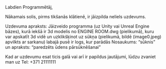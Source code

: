 Labdien Programmētāj,

Nākamais solis, pirms tikšanās klātienē, ir jāizpilda neliels uzdevums.

Uzdevuma apraksts:
Jāizveido programma (uz Unity vai Unreal Engine bāzes), kurā iekšā ir 3d modelis no ENGINE ROOM.dwg (pielikumā), kuru var apskatīt 3d vidē un uzklikšķinot uz sūkņa (pielikumā, bildē (image0.jpeg) apvilkts ar sarkanu) labajā pusē ir logs, kur parādās Nosaukums: “sūknis” un apraksts: “paredzēts ūdens pārsūknēšanai”

Kad ar uzdevumu esat ticis galā vai arī ir papildus jautājumi, lūdzu zvaniet man uz Tel: +371 21111111